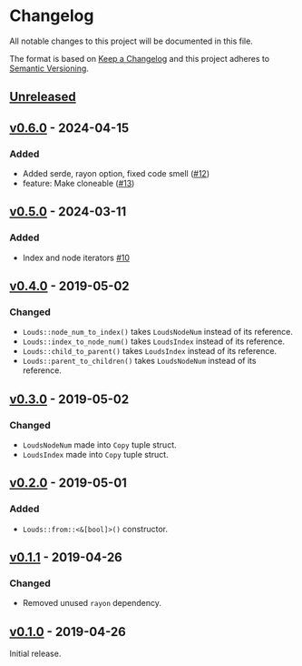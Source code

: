 # Changelog
All notable changes to this project will be documented in this file.

The format is based on [Keep a Changelog](http://keepachangelog.com/en/1.0.0/)
and this project adheres to [Semantic Versioning](http://semver.org/spec/v2.0.0.html).

## [Unreleased]

## [v0.6.0] - 2024-04-15

### Added

- Added serde, rayon option, fixed code smell ([#12](https://github.com/laysakura/louds-rs/pull/12/))
- feature: Make cloneable ([#13](https://github.com/laysakura/louds-rs/pull/13))

## [v0.5.0] - 2024-03-11

### Added

- Index and node iterators [#10](https://github.com/laysakura/louds-rs/pull/10)

## [v0.4.0] - 2019-05-02
### Changed
- `Louds::node_num_to_index()` takes `LoudsNodeNum` instead of its reference.
- `Louds::index_to_node_num()` takes `LoudsIndex` instead of its reference.
- `Louds::child_to_parent()` takes `LoudsIndex` instead of its reference.
- `Louds::parent_to_children()` takes `LoudsNodeNum` instead of its reference.

## [v0.3.0] - 2019-05-02
### Changed
- `LoudsNodeNum` made into `Copy` tuple struct.
- `LoudsIndex` made into `Copy` tuple struct.

## [v0.2.0] - 2019-05-01
### Added
- `Louds::from::<&[bool]>()` constructor.

## [v0.1.1] - 2019-04-26
### Changed
- Removed unused `rayon` dependency.

## [v0.1.0] - 2019-04-26
Initial release.

[Unreleased]: https://github.com/laysakura/louds-rs/compare/v0.6.0...HEAD
[v0.6.0]: https://github.com/laysakura/louds-rs/compare/v0.5.0...v0.6.0
[v0.5.0]: https://github.com/laysakura/louds-rs/compare/v0.4.0...v0.5.0
[v0.4.0]: https://github.com/laysakura/louds-rs/compare/v0.3.0...v0.4.0
[v0.3.0]: https://github.com/laysakura/louds-rs/compare/v0.2.0...v0.3.0
[v0.2.0]: https://github.com/laysakura/louds-rs/compare/v0.1.1...v0.2.0
[v0.1.1]: https://github.com/laysakura/louds-rs/compare/v0.1.0...v0.1.1
[v0.1.0]: https://github.com/laysakura/louds-rs/compare/89fad3a...v0.1.0
